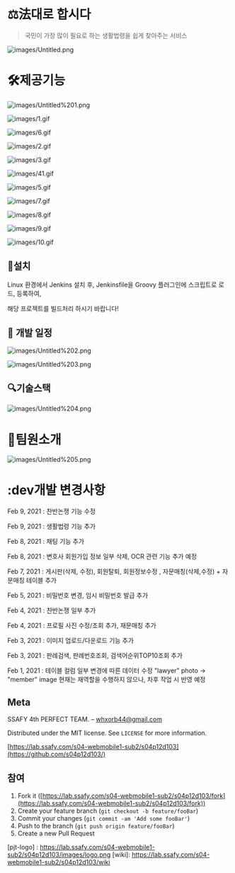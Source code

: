 # ⚖️法대로 합시다

> 국민이 가장 많이 필요로 하는 생활법령을 쉽게 찾아주는 서비스

![images/Untitled.png](images/Untitled.png)

# 🛠️제공기능

![images/Untitled%201.png](images/Untitled%201.png)

![images/1.gif](images/1.gif)

![images/6.gif](images/6.gif)

![images/2.gif](images/2.gif)

![images/3.gif](images/3.gif)

![images/41.gif](images/41.gif)

![images/5.gif](images/5.gif)

![images/7.gif](images/7.gif)

![images/8.gif](images/8.gif)

![images/9.gif](images/9.gif)

![images/10.gif](images/10.gif)

## 🔨설치

Linux 환경에서 Jenkins 설치 후, Jenkinsfile을 Groovy 플러그인에 스크립트로 로드, 등록하여, 

해당 프로젝트를 빌드처리 하시기 바랍니다!

## 📜 개발 일정

![images/Untitled%202.png](images/Untitled%202.png)

![images/Untitled%203.png](images/Untitled%203.png)

## 🔍기술스택

![images/Untitled%204.png](images/Untitled%204.png)

# 💯팀원소개

![images/Untitled%205.png](images/Untitled%205.png)

# :dev개발 변경사항

Feb 9, 2021 : 찬반논쟁 기능 수정

Feb 9, 2021 : 생활법령 기능 추가

Feb 8, 2021 : 채팅 기능 추가

Feb 8, 2021 : 변호사 회원가입 정보 일부 삭제, OCR 관련 기능 추가 예정

Feb 7, 2021 : 게시판(삭제, 수정), 회원탈퇴, 회원정보수정 , 자문매칭(삭제,수정) + 자문매칭 테이블 추가

Feb 5, 2021 : 비밀번호 변경, 임시 비밀번호 발급 추가

Feb 4, 2021 : 찬반논쟁 일부 추가

Feb 4, 2021 : 프로필 사진 수정/조회 추가, 재문매칭 추가

Feb 3, 2021 : 이미지 업로드/다운로드 기능 추가

Feb 3, 2021 : 판례검색, 판례번호조회, 검색어순위TOP10조회 추가

Feb 1, 2021 : 테이블 컬럼 일부 변경에 따른 데이터 수정
                         "lawyer" photo → "member" image
                         현재는 재역할을 수행하지 않으나, 차후 작업 시 반영 예정

## Meta

SSAFY 4th PERFECT TEAM. – whxorb44@gmail.com

Distributed under the MIT license. See `LICENSE` for more information.

[https://lab.ssafy.com/s04-webmobile1-sub2/s04p12d103](https://github.com/s04p12d103/)

## 참여

1. Fork it ([https://lab.ssafy.com/s04-webmobile1-sub2/s04p12d103/fork](https://lab.ssafy.com/s04-webmobile1-sub2/s04p12d103/fork))
2. Create your feature branch (`git checkout -b feature/fooBar`)
3. Commit your changes (`git commit -am 'Add some fooBar'`)
4. Push to the branch (`git push origin feature/fooBar`)
5. Create a new Pull Request

[pjt-logo] : https://lab.ssafy.com/s04-webmobile1-sub2/s04p12d103/images/logo.png [wiki]: https://lab.ssafy.com/s04-webmobile1-sub2/s04p12d103/wiki